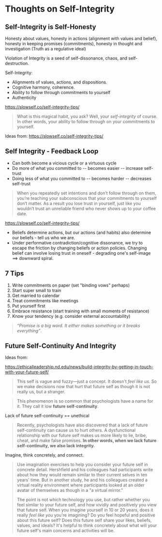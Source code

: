 # Thoughts on Self-Integrity

## Self-Integrity is Self-Honesty

Honesty about values, honesty in actions (alignment with values and belief), honesty in keeping promises (commitments), honesty in thought and investigation (Truth as a regulative ideal)

Violation of Integrity is a seed of self-dissonance, chaos, and self-destruction.

Self-Integrity:

* Alignments of values, actions, and dispositions.
* Cognitive harmony, coherence.
* Ability to follow through commitments to yourself
* Authenticity

https://slowself.co/self-integrity-tips/

> What is this magical habit, you ask? Well, your _self-integrity_ of course. In other words, your ability to follow through on your commitments to yourself.

Ideas from: https://slowself.co/self-integrity-tips/

## Self Integrity - Feedback Loop

* Can both become a vicious cycle or a virtuous cycle
* Do more of what you committed to -- becomes easier -- increase self-trust
* Doing less of what you committed to -- becomes harder -- decreases self-trust

> When you repeatedly set intentions and don’t follow through on them, you’re teaching your subconscious that your commitments to yourself don’t matter. As a result you lose trust in yourself, just like you wouldn’t trust an unreliable friend who never shows up to your coffee date.

https://slowself.co/self-integrity-tips/

* Beliefs determine actions, but our actions (and habits) also determine our beliefs - tell us who we are.
* Under performative contradiction/cognitive dissonance, we try to escape the friction by changing beliefs or action policies. Changing belief can involve losing trust in oneself - degrading one's self-image ==> downward spiral.

## 7 Tips

1. Write commitments on paper (set "binding vows" perhaps)
2. Start super small to train
3. Get married to calendar
4. Treat commitments like meetings
5. Put yourself first
6. Embrace resistance (start training with small moments of resistance)
7. Know your tendency (e.g. consider external accountability)

> _“Promise is a big word. It either makes something or it breaks everything”_.

## Future Self-Continuity And Integrity

Ideas from:&#x20;

https://ethicalleadership.nd.edu/news/build-integrity-by-getting-in-touch-with-your-future-self/

> This self is vague and fuzzy—just a concept. It doesn't _feel like us_. So we make decisions now that hurt that future self as though it is not really us, but a stranger.

> This phenomenon is so common that psychologists have a name for it. They call it low **future self-continuity**.

Lack of future self-continuity == unethical

> Recently, psychologists have also discovered that a lack of future self-continuity can cause us to hurt others. A dysfunctional relationship with our future self makes us more likely to lie, bribe, cheat, and make false promises. **In other words, when we lack future self-continuity, we also lack integrity.**

Imagine, think concretely, and connect.

> Use imagination exercises to help you consider your future self in concrete detail. Hershfield and his colleagues had participants write about how they would remain similar to their current selves in ten years' time. But in another study, he and his colleagues created a virtual reality environment where participants looked at an older avatar of themselves as though in a "a virtual mirror."
>
> The point is not which technology you use, but rather whether you feel similar to your future self, and how vividly and positively you view that future self. When you imagine yourself in 10 or 20 years, does it really _feel like you_ you're imagining? Do you feel hopeful and positive about this future self? Does this future self share your likes, beliefs, values, and ideals? It's helpful to think concretely about what will your future self's main concerns and activities will be.
